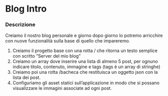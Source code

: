 # Blog Intro
### Descrizione
Creiamo il nostro blog personale e giorno dopo giorno lo potremo arricchire con nuove funzionalità sulla base di quello che impareremo.
1. Creiamo il progetto base con una rotta / che ritorna un testo semplice con scritto ”Server del mio blog”
2. Creiamo un array dove inserire una lista di almeno 5 post, per ognuno indicare titolo, contenuto, immagine e tags (tags è un array di stringhe)
3. Creiamo poi una rotta /bacheca che restituisca un oggetto json con la lista dei post.
4. Configuriamo gli asset statici sull’applicazione in modo che si possano visualizzare le immagini associate ad ogni post.